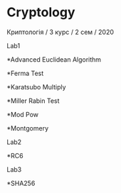 # Cryptology
 
Криптологія / 3 курс / 2 сем / 2020



Lab1  

*Advanced Euclidean Algorithm

*Ferma Test 

*Karatsubo Multiply

*Miller Rabin Test 

*Mod Pow 

*Montgomery




Lab2 
 	
*RC6




Lab3 
	
*SHA256